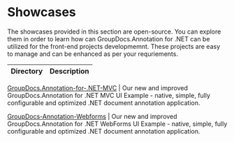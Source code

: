# Showcases

The showcases provided in this section are open-source. You can explore them in order to learn how can GroupDocs.Annotation for .NET can be utilized for the front-end projects developmemnt. These projects are easy to manage and can be enhanced as per your requriements.

Directory | Description
--------- | -----------

[GroupDocs.Annotation-for-.NET-MVC](GroupDocs.Annotation-for-.NET-MVC)  | Our new and improved GroupDocs.Annotation for .NET MVC UI Example - native, simple, fully configurable and optimized .NET document annotation application.

[GroupDocs-Annotation-Webforms](GroupDocs-Annotation-Webforms)  | Our new and improved GroupDocs.Annotation for .NET WebForms UI Example - native, simple, fully configurable and optimized .NET document annotation application.
